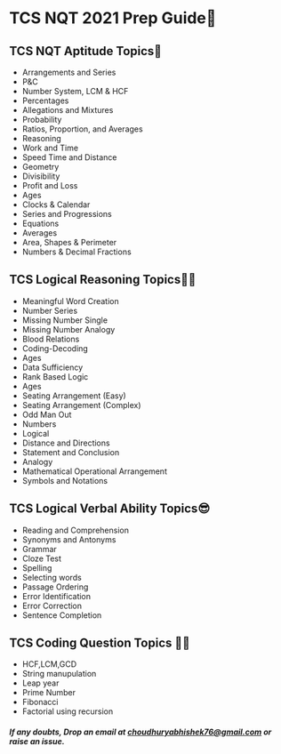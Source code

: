 TCS NQT 2021 Prep Guide🎉
======

## TCS NQT Aptitude Topics🚀
* Arrangements and Series
* P&C
* Number System, LCM & HCF
* Percentages
* Allegations and Mixtures
* Probability
* Ratios, Proportion, and Averages
* Reasoning
* Work and Time
* Speed Time and Distance
* Geometry
* Divisibility
* Profit and Loss
* Ages
* Clocks & Calendar
* Series and Progressions
* Equations
* Averages
* Area, Shapes & Perimeter
* Numbers & Decimal Fractions

## TCS Logical Reasoning Topics🤦‍♂️

* Meaningful Word Creation
* Number Series
* Missing Number Single
* Missing Number Analogy
* Blood Relations
* Coding-Decoding
* Ages
* Data Sufficiency
* Rank Based Logic
* Ages
* Seating Arrangement (Easy)
* Seating Arrangement (Complex)
* Odd Man Out
* Numbers
* Logical
* Distance and Directions
* Statement and Conclusion
* Analogy
* Mathematical Operational Arrangement
* Symbols and Notations

## TCS Logical Verbal Ability Topics😎

* Reading and Comprehension
* Synonyms and Antonyms
* Grammar
* Cloze Test
* Spelling
* Selecting words
* Passage Ordering
* Error Identification
* Error Correction
* Sentence Completion

## TCS Coding Question Topics 👨‍💻

* HCF,LCM,GCD
* String manupulation
* Leap year
* Prime Number
* Fibonacci 
* Factorial using recursion

##### If any doubts, Drop an email at choudhuryabhishek76@gmail.com or raise an issue. 

